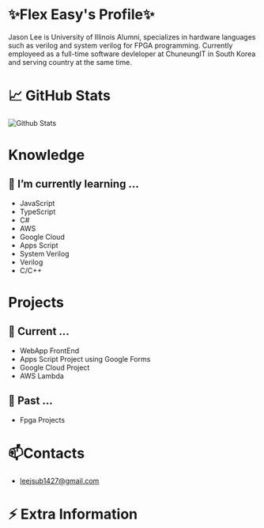 # ✨Flex Easy's Profile✨

Jason Lee is University of Illinois Alumni, specializes in hardware languages such as verilog and system verilog for FPGA programming.
Currently employeed as a full-time software devleloper at ChuneungIT in South Korea and serving country at the same time. 

# 📈 GitHub Stats

![Github Stats](https://github-readme-stats.vercel.app/api?username=FlexEasy&theme=blue-red)

# Knowledge 
## 🌱 I’m currently learning ...

- JavaScript
- TypeScript
- C# 
- AWS
- Google Cloud
- Apps Script
- System Verilog
- Verilog
- C/C++

# Projects 
## 🔭 Current ...
 
- WebApp FrontEnd
- Apps Script Project using Google Forms
- Google Cloud Project
- AWS Lambda

## 🔭 Past ...

- Fpga Projects 

# 📫Contacts 

- leejsub1427@gmail.com

# ⚡ Extra Information
